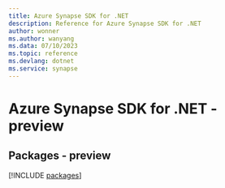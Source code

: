 ```yaml
---
title: Azure Synapse SDK for .NET
description: Reference for Azure Synapse SDK for .NET
author: wonner
ms.author: wanyang
ms.data: 07/10/2023
ms.topic: reference
ms.devlang: dotnet
ms.service: synapse
---
```

# Azure Synapse SDK for .NET - preview
## Packages - preview
[!INCLUDE [packages](synapse-index.md)]